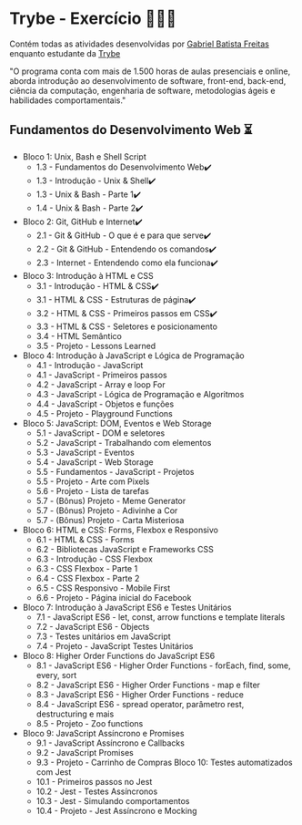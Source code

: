 # Trybe - Exercício :rocket::rocket::rocket:

  Contém todas as atividades desenvolvidas por [Gabriel Batista Freitas](https://www.linkedin.com/in/gabriel-freitas-b90951a9/) enquanto estudante da [Trybe](https://www.betrybe.com/)

"O programa conta com mais de 1.500 horas de aulas presenciais e online, aborda introdução ao desenvolvimento de software, front-end, back-end, ciência da computação, engenharia de software, metodologias ágeis e habilidades comportamentais."

  ## **Fundamentos do Desenvolvimento Web** :hourglass_flowing_sand:
  
* Bloco 1: Unix, Bash e Shell Script
  * 1.3 - Fundamentos do Desenvolvimento Web:heavy_check_mark:
  * 1.3 - Introdução - Unix & Shell:heavy_check_mark:
  * 1.3 - Unix & Bash - Parte 1:heavy_check_mark:
  * 1.4 - Unix & Bash - Parte 2:heavy_check_mark:
* Bloco 2: Git, GitHub e Internet:heavy_check_mark:
  * 2.1 - Git & GitHub - O que é e para que serve:heavy_check_mark:
  * 2.2 - Git & GitHub - Entendendo os comandos:heavy_check_mark:
  * 2.3 - Internet - Entendendo como ela funciona:heavy_check_mark:
* Bloco 3: Introdução à HTML e CSS
  * 3.1 - Introdução - HTML & CSS:heavy_check_mark:
  * 3.1 - HTML & CSS - Estruturas de página:heavy_check_mark:
  * 3.2 - HTML & CSS - Primeiros passos em CSS:heavy_check_mark:
  * 3.3 - HTML & CSS - Seletores e posicionamento
  * 3.4 - HTML Semântico
  * 3.5 - Projeto - Lessons Learned
* Bloco 4: Introdução à JavaScript e Lógica de Programação
  * 4.1 - Introdução - JavaScript
  * 4.1 - JavaScript - Primeiros passos
  * 4.2 - JavaScript - Array e loop For
  * 4.3 - JavaScript - Lógica de Programação e Algoritmos
  * 4.4 - JavaScript - Objetos e funções
  * 4.5 - Projeto - Playground Functions
* Bloco 5: JavaScript: DOM, Eventos e Web Storage
  * 5.1 - JavaScript - DOM e seletores
  * 5.2 - JavaScript - Trabalhando com elementos
  * 5.3 - JavaScript - Eventos
  * 5.4 - JavaScript - Web Storage
  * 5.5 - Fundamentos - JavaScript - Projetos
  * 5.5 - Projeto - Arte com Pixels
  * 5.6 - Projeto - Lista de tarefas
  * 5.7 - (Bônus) Projeto - Meme Generator
  * 5.7 - (Bônus) Projeto - Adivinhe a Cor
  * 5.7 - (Bônus) Projeto - Carta Misteriosa
* Bloco 6: HTML e CSS: Forms, Flexbox e Responsivo
  * 6.1 - HTML & CSS - Forms
  * 6.2 - Bibliotecas JavaScript e Frameworks CSS
  * 6.3 - Introdução - CSS Flexbox
  * 6.3 - CSS Flexbox - Parte 1
  * 6.4 - CSS Flexbox - Parte 2
  * 6.5 - CSS Responsivo - Mobile First
  * 6.6 - Projeto - Página inicial do Facebook
* Bloco 7: Introdução à JavaScript ES6 e Testes Unitários
  * 7.1 - JavaScript ES6 - let, const, arrow functions e template literals
  * 7.2 - JavaScript ES6 - Objects
  * 7.3 - Testes unitários em JavaScript
  * 7.4 - Projeto - JavaScript Testes Unitários
* Bloco 8: Higher Order Functions do JavaScript ES6
  * 8.1 - JavaScript ES6 - Higher Order Functions - forEach, find, some, every, sort
  * 8.2 - JavaScript ES6 - Higher Order Functions - map e filter
  * 8.3 - JavaScript ES6 - Higher Order Functions - reduce
  * 8.4 - JavaScript ES6 - spread operator, parâmetro rest, destructuring e mais
  * 8.5 - Projeto - Zoo functions
* Bloco 9: JavaScript Assíncrono e Promises
  * 9.1 - JavaScript Assíncrono e Callbacks
  * 9.2 - JavaScript Promises
  * 9.3 - Projeto - Carrinho de Compras
Bloco 10: Testes automatizados com Jest
  * 10.1 - Primeiros passos no Jest
  * 10.2 - Jest - Testes Assíncronos
  * 10.3 - Jest - Simulando comportamentos
  * 10.4 - Projeto - Jest Assíncrono e Mocking
